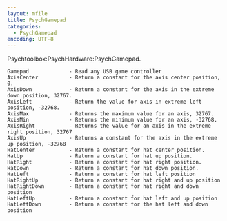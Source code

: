 ```yaml
---
layout: mfile
title: PsychGamepad
categories:
  - PsychGamepad
encoding: UTF-8
---
```


Psychtoolbox:PsychHardware:PsychGamepad.


    Gamepad             - Read any USB game controller
    AxisCenter          - Return a constant for the axis center position, 0.
    AxisDown            - Return a constant for the axis in the extreme down position, 32767.
    AxisLeft            - Return the value for axis in extreme left position, -32768.
    AxisMax             - Returns the maximum value for an axis, 32767.
    AxisMin             - Returns the minimum value for an axis, -32768.
    AxisRight           - Returns the value for an axis in the extreme right position, 32767
    AxisUp              - Returns a constant for the axis in the extreme up position, -32768
    HatCenter           - Return a constant for hat center position.
    HatUp               - Return a constant for hat up position.
    HatRight            - Return a constant for hat right position.
    HatDown             - Return a constant for hat down position.
    HatLeft             - Return a constant for hat left position
    HatRightUp          - Return a constant for hat right and up position
    HatRightDown        - Return a constant for hat right and down position
    HatLeftUp           - Return a constant for hat left and up position
    HatLeftDown         - Return a constant for the hat left and down position
